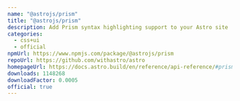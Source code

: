 ```yaml
---
name: "@astrojs/prism"
title: "@astrojs/prism"
description: Add Prism syntax highlighting support to your Astro site
categories:
  - css+ui
  - official
npmUrl: https://www.npmjs.com/package/@astrojs/prism
repoUrl: https://github.com/withastro/astro
homepageUrl: https://docs.astro.build/en/reference/api-reference/#prism-
downloads: 1148268
downloadFactor: 0.0005
official: true
---
```

